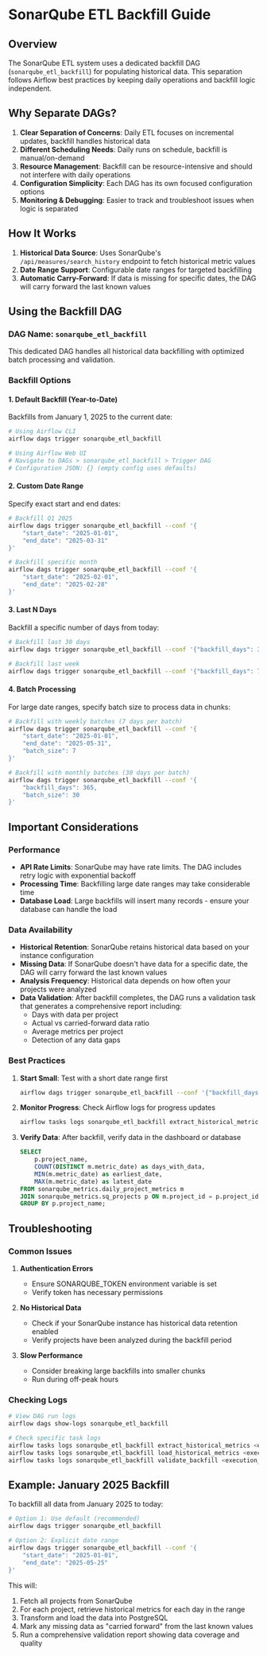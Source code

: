 # SonarQube ETL Backfill Guide

## Overview

The SonarQube ETL system uses a dedicated backfill DAG (`sonarqube_etl_backfill`) for populating historical data. This separation follows Airflow best practices by keeping daily operations and backfill logic independent.

## Why Separate DAGs?

1. **Clear Separation of Concerns**: Daily ETL focuses on incremental updates, backfill handles historical data
2. **Different Scheduling Needs**: Daily runs on schedule, backfill is manual/on-demand
3. **Resource Management**: Backfill can be resource-intensive and should not interfere with daily operations
4. **Configuration Simplicity**: Each DAG has its own focused configuration options
5. **Monitoring & Debugging**: Easier to track and troubleshoot issues when logic is separated

## How It Works

1. **Historical Data Source**: Uses SonarQube's `/api/measures/search_history` endpoint to fetch historical metric values
2. **Date Range Support**: Configurable date ranges for targeted backfilling
3. **Automatic Carry-Forward**: If data is missing for specific dates, the DAG will carry forward the last known values

## Using the Backfill DAG

### DAG Name: `sonarqube_etl_backfill`

This dedicated DAG handles all historical data backfilling with optimized batch processing and validation.

### Backfill Options

#### 1. Default Backfill (Year-to-Date)

Backfills from January 1, 2025 to the current date:

```bash
# Using Airflow CLI
airflow dags trigger sonarqube_etl_backfill

# Using Airflow Web UI
# Navigate to DAGs > sonarqube_etl_backfill > Trigger DAG
# Configuration JSON: {} (empty config uses defaults)
```

#### 2. Custom Date Range

Specify exact start and end dates:

```bash
# Backfill Q1 2025
airflow dags trigger sonarqube_etl_backfill --conf '{
    "start_date": "2025-01-01",
    "end_date": "2025-03-31"
}'

# Backfill specific month
airflow dags trigger sonarqube_etl_backfill --conf '{
    "start_date": "2025-02-01",
    "end_date": "2025-02-28"
}'
```

#### 3. Last N Days

Backfill a specific number of days from today:

```bash
# Backfill last 30 days
airflow dags trigger sonarqube_etl_backfill --conf '{"backfill_days": 30}'

# Backfill last week
airflow dags trigger sonarqube_etl_backfill --conf '{"backfill_days": 7}'
```

#### 4. Batch Processing

For large date ranges, specify batch size to process data in chunks:

```bash
# Backfill with weekly batches (7 days per batch)
airflow dags trigger sonarqube_etl_backfill --conf '{
    "start_date": "2025-01-01",
    "end_date": "2025-05-31",
    "batch_size": 7
}'

# Backfill with monthly batches (30 days per batch)
airflow dags trigger sonarqube_etl_backfill --conf '{
    "backfill_days": 365,
    "batch_size": 30
}'
```

## Important Considerations

### Performance

- **API Rate Limits**: SonarQube may have rate limits. The DAG includes retry logic with exponential backoff
- **Processing Time**: Backfilling large date ranges may take considerable time
- **Database Load**: Large backfills will insert many records - ensure your database can handle the load

### Data Availability

- **Historical Retention**: SonarQube retains historical data based on your instance configuration
- **Missing Data**: If SonarQube doesn't have data for a specific date, the DAG will carry forward the last known values
- **Analysis Frequency**: Historical data depends on how often your projects were analyzed
- **Data Validation**: After backfill completes, the DAG runs a validation task that generates a comprehensive report including:
  - Days with data per project
  - Actual vs carried-forward data ratio
  - Average metrics per project
  - Detection of any data gaps

### Best Practices

1. **Start Small**: Test with a short date range first

   ```bash
   airflow dags trigger sonarqube_etl_backfill --conf '{"backfill_days": 7}'
   ```

2. **Monitor Progress**: Check Airflow logs for progress updates

   ```bash
   airflow tasks logs sonarqube_etl_backfill extract_historical_metrics <execution_date>
   ```

3. **Verify Data**: After backfill, verify data in the dashboard or database

   ```sql
   SELECT 
       p.project_name,
       COUNT(DISTINCT m.metric_date) as days_with_data,
       MIN(m.metric_date) as earliest_date,
       MAX(m.metric_date) as latest_date
   FROM sonarqube_metrics.daily_project_metrics m
   JOIN sonarqube_metrics.sq_projects p ON m.project_id = p.project_id
   GROUP BY p.project_name;
   ```

## Troubleshooting

### Common Issues

1. **Authentication Errors**
   - Ensure SONARQUBE_TOKEN environment variable is set
   - Verify token has necessary permissions

2. **No Historical Data**
   - Check if your SonarQube instance has historical data retention enabled
   - Verify projects have been analyzed during the backfill period

3. **Slow Performance**
   - Consider breaking large backfills into smaller chunks
   - Run during off-peak hours

### Checking Logs

```bash
# View DAG run logs
airflow dags show-logs sonarqube_etl_backfill

# Check specific task logs
airflow tasks logs sonarqube_etl_backfill extract_historical_metrics <execution_date>
airflow tasks logs sonarqube_etl_backfill load_historical_metrics <execution_date>
airflow tasks logs sonarqube_etl_backfill validate_backfill <execution_date>
```

## Example: January 2025 Backfill

To backfill all data from January 2025 to today:

```bash
# Option 1: Use default (recommended)
airflow dags trigger sonarqube_etl_backfill

# Option 2: Explicit date range
airflow dags trigger sonarqube_etl_backfill --conf '{
    "start_date": "2025-01-01",
    "end_date": "2025-05-25"
}'
```

This will:

1. Fetch all projects from SonarQube
2. For each project, retrieve historical metrics for each day in the range
3. Transform and load the data into PostgreSQL
4. Mark any missing data as "carried forward" from the last known values
5. Run a comprehensive validation report showing data coverage and quality
